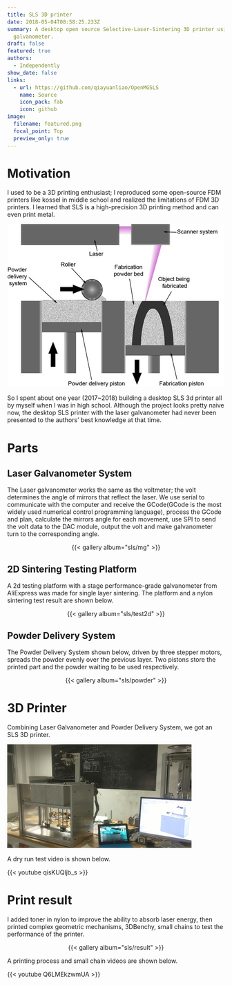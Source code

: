 ```yaml
---
title: SLS 3D printer
date: 2018-05-04T08:58:25.233Z
summary: A desktop open source Selective‑Laser‑Sintering 3D printer using mirror
  galvanometer.
draft: false
featured: true
authors:
  - Independently
show_date: false
links:
  - url: https://github.com/qiayuanliao/OpenMGSLS
    name: Source
    icon_pack: fab
    icon: github
image:
  filename: featured.png
  focal_point: Top
  preview_only: true
---
```

# Motivation

I used to be a 3D printing enthusiast; I reproduced some open-source FDM printers like kossel in middle school and realized the limitations of FDM 3D printers. I learned that SLS is a high-precision 3D printing method and can even print metal. 

![](sls0.jpg "Selective laser sintering process")

So I spent about one year (2017~2018) building a desktop SLS 3d printer all by myself when I was in high school.
Although the project looks pretty naive now, the desktop SLS printer with the laser galvanometer had never been presented to the authors’ best knowledge at that time.

# Parts

## Laser Galvanometer System

The Laser galvanometer works the same as the voltmeter; the volt determines the angle of mirrors that reflect the laser. We use serial to communicate with the computer and receive the GCode(GCode is the most widely used numerical control programming language), process the GCode and plan, calculate the mirrors angle for each movement, use SPI to send the volt data to the DAC module, output the volt and make galvanometer turn to the corresponding angle.

<center>{{< gallery album="sls/mg" >}}</center>

## 2D Sintering Testing Platform

A 2d testing platform with a stage performance-grade galvanometer from AliExpress was made for single layer sintering. The platform and a nylon sintering test result are shown below.

<center>{{< gallery album="sls/test2d" >}}</center>

## Powder Delivery System

The Powder Delivery System shown below, driven by three stepper motors, spreads the powder evenly over the previous layer. Two pistons store the printed part and the powder waiting to be used respectively.

<center>{{< gallery album="sls/powder" >}}</center>

# 3D Printer

Combining Laser Galvanometer and Powder Delivery System, we got an SLS 3D printer.

![](printer.jpg "SLS 3D Printer I build")

A dry run test video is shown below.

{{< youtube qisKUQljb_s >}}

# Print result
I added toner in nylon to improve the ability to absorb laser energy, then printed complex geometric mechanisms, 3DBenchy, small chains to test the performance of the printer.

<center>{{< gallery album="sls/result" >}}</center>

A printing process and small chain videos are shown below.

{{< youtube Q6LMEkzwmUA >}}
